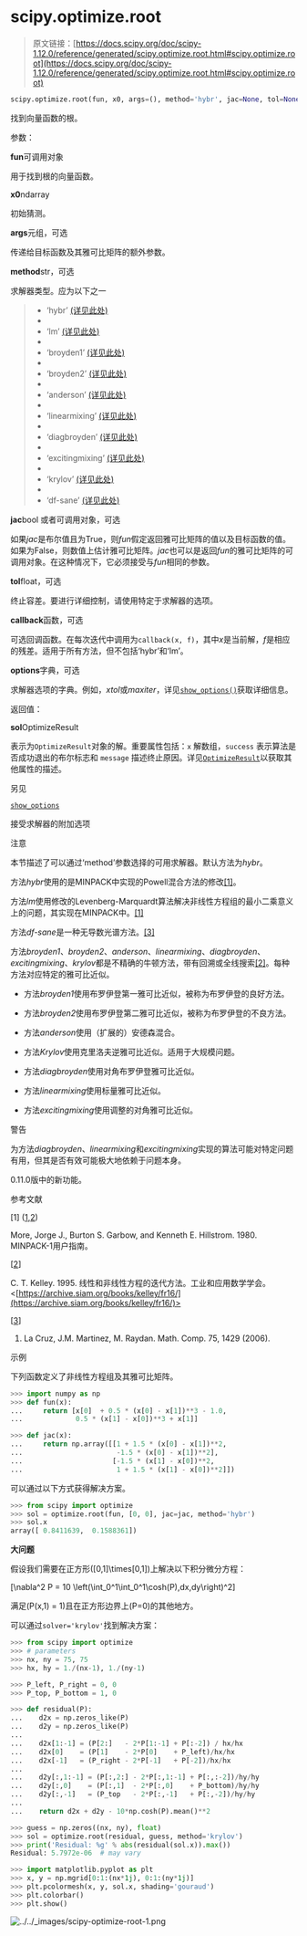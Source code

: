 # scipy.optimize.root

> 原文链接：[https://docs.scipy.org/doc/scipy-1.12.0/reference/generated/scipy.optimize.root.html#scipy.optimize.root](https://docs.scipy.org/doc/scipy-1.12.0/reference/generated/scipy.optimize.root.html#scipy.optimize.root)

```py
scipy.optimize.root(fun, x0, args=(), method='hybr', jac=None, tol=None, callback=None, options=None)
```

找到向量函数的根。

参数：

**fun**可调用对象

用于找到根的向量函数。

**x0**ndarray

初始猜测。

**args**元组，可选

传递给目标函数及其雅可比矩阵的额外参数。

**method**str，可选

求解器类型。应为以下之一

> +   ‘hybr’ [(详见此处)](../optimize.root-hybr.html#optimize-root-hybr)
> +   
> +   ‘lm’ [(详见此处)](../optimize.root-lm.html#optimize-root-lm)
> +   
> +   ‘broyden1’ [(详见此处)](../optimize.root-broyden1.html#optimize-root-broyden1)
> +   
> +   ‘broyden2’ [(详见此处)](../optimize.root-broyden2.html#optimize-root-broyden2)
> +   
> +   ‘anderson’ [(详见此处)](../optimize.root-anderson.html#optimize-root-anderson)
> +   
> +   ‘linearmixing’ [(详见此处)](../optimize.root-linearmixing.html#optimize-root-linearmixing)
> +   
> +   ‘diagbroyden’ [(详见此处)](../optimize.root-diagbroyden.html#optimize-root-diagbroyden)
> +   
> +   ‘excitingmixing’ [(详见此处)](../optimize.root-excitingmixing.html#optimize-root-excitingmixing)
> +   
> +   ‘krylov’ [(详见此处)](../optimize.root-krylov.html#optimize-root-krylov)
> +   
> +   ‘df-sane’ [(详见此处)](../optimize.root-dfsane.html#optimize-root-dfsane)

**jac**bool 或者可调用对象，可选

如果*jac*是布尔值且为True，则*fun*假定返回雅可比矩阵的值以及目标函数的值。如果为False，则数值上估计雅可比矩阵。*jac*也可以是返回*fun*的雅可比矩阵的可调用对象。在这种情况下，它必须接受与*fun*相同的参数。

**tol**float，可选

终止容差。要进行详细控制，请使用特定于求解器的选项。

**callback**函数，可选

可选回调函数。在每次迭代中调用为`callback(x, f)`，其中*x*是当前解，*f*是相应的残差。适用于所有方法，但不包括‘hybr’和‘lm’。

**options**字典，可选

求解器选项的字典。例如，*xtol*或*maxiter*，详见[`show_options()`](scipy.optimize.show_options.html#scipy.optimize.show_options "scipy.optimize.show_options")获取详细信息。

返回值：

**sol**OptimizeResult

表示为`OptimizeResult`对象的解。重要属性包括：`x` 解数组，`success` 表示算法是否成功退出的布尔标志和 `message` 描述终止原因。详见[`OptimizeResult`](scipy.optimize.OptimizeResult.html#scipy.optimize.OptimizeResult "scipy.optimize.OptimizeResult")以获取其他属性的描述。

另见

[`show_options`](scipy.optimize.show_options.html#scipy.optimize.show_options "scipy.optimize.show_options")

接受求解器的附加选项

注意

本节描述了可以通过‘method’参数选择的可用求解器。默认方法为*hybr*。

方法*hybr*使用的是MINPACK中实现的Powell混合方法的修改[[1]](#r9d4d7396324b-1)。

方法*lm*使用修改的Levenberg-Marquardt算法解决非线性方程组的最小二乘意义上的问题，其实现在MINPACK中。[[1]](#r9d4d7396324b-1)

方法*df-sane*是一种无导数光谱方法。[[3]](#r9d4d7396324b-3)

方法*broyden1*、*broyden2*、*anderson*、*linearmixing*、*diagbroyden*、*excitingmixing*、*krylov*都是不精确的牛顿方法，带有回溯或全线搜索[[2]](#r9d4d7396324b-2)。每种方法对应特定的雅可比近似。

+   方法*broyden1*使用布罗伊登第一雅可比近似，被称为布罗伊登的良好方法。

+   方法*broyden2*使用布罗伊登第二雅可比近似，被称为布罗伊登的不良方法。

+   方法*anderson*使用（扩展的）安德森混合。

+   方法*Krylov*使用克里洛夫逆雅可比近似。适用于大规模问题。

+   方法*diagbroyden*使用对角布罗伊登雅可比近似。

+   方法*linearmixing*使用标量雅可比近似。

+   方法*excitingmixing*使用调整的对角雅可比近似。

警告

为方法*diagbroyden*、*linearmixing*和*excitingmixing*实现的算法可能对特定问题有用，但其是否有效可能极大地依赖于问题本身。

0.11.0版中的新功能。

参考文献

[1] ([1](#id1),[2](#id2))

More, Jorge J., Burton S. Garbow, and Kenneth E. Hillstrom. 1980\. MINPACK-1用户指南。

[[2](#id4)]

C. T. Kelley. 1995\. 线性和非线性方程的迭代方法。工业和应用数学学会。<[https://archive.siam.org/books/kelley/fr16/](https://archive.siam.org/books/kelley/fr16/)>

[[3](#id3)]

1.  La Cruz, J.M. Martinez, M. Raydan. Math. Comp. 75, 1429 (2006).

示例

下列函数定义了非线性方程组及其雅可比矩阵。

```py
>>> import numpy as np
>>> def fun(x):
...     return [x[0]  + 0.5 * (x[0] - x[1])**3 - 1.0,
...             0.5 * (x[1] - x[0])**3 + x[1]] 
```

```py
>>> def jac(x):
...     return np.array([[1 + 1.5 * (x[0] - x[1])**2,
...                       -1.5 * (x[0] - x[1])**2],
...                      [-1.5 * (x[1] - x[0])**2,
...                       1 + 1.5 * (x[1] - x[0])**2]]) 
```

可以通过以下方式获得解决方案。

```py
>>> from scipy import optimize
>>> sol = optimize.root(fun, [0, 0], jac=jac, method='hybr')
>>> sol.x
array([ 0.8411639,  0.1588361]) 
```

**大问题**

假设我们需要在正方形\([0,1]\times[0,1]\)上解决以下积分微分方程：

\[\nabla^2 P = 10 \left(\int_0^1\int_0^1\cosh(P)\,dx\,dy\right)^2\]

满足\(P(x,1) = 1\)且在正方形边界上\(P=0\)的其他地方。

可以通过`solver='krylov'`找到解决方案：

```py
>>> from scipy import optimize
>>> # parameters
>>> nx, ny = 75, 75
>>> hx, hy = 1./(nx-1), 1./(ny-1) 
```

```py
>>> P_left, P_right = 0, 0
>>> P_top, P_bottom = 1, 0 
```

```py
>>> def residual(P):
...    d2x = np.zeros_like(P)
...    d2y = np.zeros_like(P)
...
...    d2x[1:-1] = (P[2:]   - 2*P[1:-1] + P[:-2]) / hx/hx
...    d2x[0]    = (P[1]    - 2*P[0]    + P_left)/hx/hx
...    d2x[-1]   = (P_right - 2*P[-1]   + P[-2])/hx/hx
...
...    d2y[:,1:-1] = (P[:,2:] - 2*P[:,1:-1] + P[:,:-2])/hy/hy
...    d2y[:,0]    = (P[:,1]  - 2*P[:,0]    + P_bottom)/hy/hy
...    d2y[:,-1]   = (P_top   - 2*P[:,-1]   + P[:,-2])/hy/hy
...
...    return d2x + d2y - 10*np.cosh(P).mean()**2 
```

```py
>>> guess = np.zeros((nx, ny), float)
>>> sol = optimize.root(residual, guess, method='krylov')
>>> print('Residual: %g' % abs(residual(sol.x)).max())
Residual: 5.7972e-06  # may vary 
```

```py
>>> import matplotlib.pyplot as plt
>>> x, y = np.mgrid[0:1:(nx*1j), 0:1:(ny*1j)]
>>> plt.pcolormesh(x, y, sol.x, shading='gouraud')
>>> plt.colorbar()
>>> plt.show() 
```

![../../_images/scipy-optimize-root-1.png](../Images/2198d97bf9416a5d154f363d837e6153.png)
